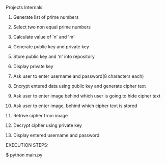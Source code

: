 Projects Internals:

1. Generate list of prime numbers
2. Select two non equal prime numbers
3. Calculate value of 'n' and 'm'
4. Generate public key and private key
5. Store public key and 'n' into repository
6. Display private key
7. Ask user to enter username and password(8 characters each)
8. Encrypt entered data using public key and generate cipher text
9. Ask user to enter image behind which user is going to hide cipher text 

10. Ask user to enter image, behind which cipher text is stored
11. Retrive cipher from image
12. Decrypt cipher using private key
13. Display entered username and password


EXECUTION STEPS:

$ python main.py
